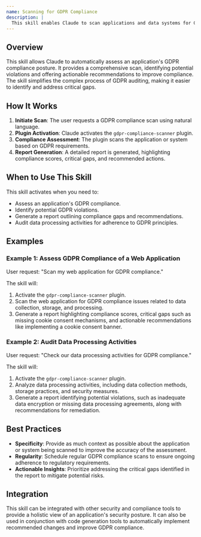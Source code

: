 ```yaml
---
name: Scanning for GDPR Compliance
description: |
  This skill enables Claude to scan applications and data systems for GDPR compliance issues. It identifies potential violations related to data protection, privacy rights, consent management, and other regulatory requirements. Use this skill when the user asks to "scan for GDPR compliance", check "GDPR compliance", or audit for "data privacy". The skill leverages the `gdpr-compliance-scanner` plugin to perform a comprehensive assessment and generate a detailed report.
---
```


## Overview

This skill allows Claude to automatically assess an application's GDPR compliance posture. It provides a comprehensive scan, identifying potential violations and offering actionable recommendations to improve compliance. The skill simplifies the complex process of GDPR auditing, making it easier to identify and address critical gaps.

## How It Works

1. **Initiate Scan**: The user requests a GDPR compliance scan using natural language.
2. **Plugin Activation**: Claude activates the `gdpr-compliance-scanner` plugin.
3. **Compliance Assessment**: The plugin scans the application or system based on GDPR requirements.
4. **Report Generation**: A detailed report is generated, highlighting compliance scores, critical gaps, and recommended actions.

## When to Use This Skill

This skill activates when you need to:
- Assess an application's GDPR compliance.
- Identify potential GDPR violations.
- Generate a report outlining compliance gaps and recommendations.
- Audit data processing activities for adherence to GDPR principles.

## Examples

### Example 1: Assess GDPR Compliance of a Web Application

User request: "Scan my web application for GDPR compliance."

The skill will:
1. Activate the `gdpr-compliance-scanner` plugin.
2. Scan the web application for GDPR compliance issues related to data collection, storage, and processing.
3. Generate a report highlighting compliance scores, critical gaps such as missing cookie consent mechanisms, and actionable recommendations like implementing a cookie consent banner.

### Example 2: Audit Data Processing Activities

User request: "Check our data processing activities for GDPR compliance."

The skill will:
1. Activate the `gdpr-compliance-scanner` plugin.
2. Analyze data processing activities, including data collection methods, storage practices, and security measures.
3. Generate a report identifying potential violations, such as inadequate data encryption or missing data processing agreements, along with recommendations for remediation.

## Best Practices

- **Specificity**: Provide as much context as possible about the application or system being scanned to improve the accuracy of the assessment.
- **Regularity**: Schedule regular GDPR compliance scans to ensure ongoing adherence to regulatory requirements.
- **Actionable Insights**: Prioritize addressing the critical gaps identified in the report to mitigate potential risks.

## Integration

This skill can be integrated with other security and compliance tools to provide a holistic view of an application's security posture. It can also be used in conjunction with code generation tools to automatically implement recommended changes and improve GDPR compliance.